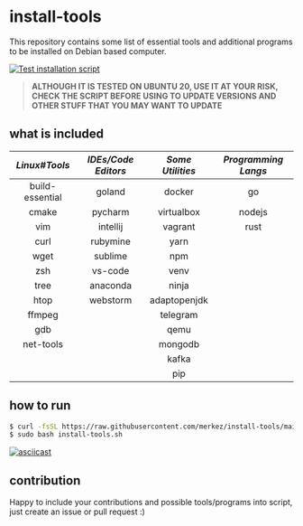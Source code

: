 # install-tools

This repository contains some list of essential tools and additional programs to be installed on Debian based computer.

[![Test installation script](https://github.com/merkez/insthat/actions/workflows/test-script.yml/badge.svg)](https://github.com/merkez/insthat/actions/workflows/test-script.yml)


> **ALTHOUGH IT IS TESTED ON UBUNTU 20, USE IT AT YOUR RISK, CHECK THE SCRIPT BEFORE USING TO UPDATE VERSIONS AND OTHER STUFF THAT YOU MAY WANT TO UPDATE**


## what is included 

| **_Linux#Tools_** | **_IDEs/Code Editors_** | **_Some Utilities_**     | **_Programming Langs_** |
|:-----------------:|:-----------------------:|:------------------------:|:-----------------------:|
|  build-essential  |          goland         |          docker          |            go           |
|       cmake       |         pycharm         |        virtualbox        |          nodejs         |
|        vim        |         intellij        |          vagrant         |           rust          |
|        curl       |         rubymine        |           yarn           |                         |
|        wget       |         sublime         |            npm           |                         |
|        zsh        |         vs-code         |           venv           |                         |
|        tree       |         anaconda        |           ninja          |                         |
|        htop       |         webstorm        |       adaptopenjdk       |                         |
|       ffmpeg      |                         |         telegram         |                         |
|        gdb        |                         |          qemu            |                         |
|      net-tools    |                         |         mongodb          |                         |
|                   |                         |          kafka           |                         |
|                   |                         |           pip            |                         |

## how to run 

```bash
$ curl -fsSL https://raw.githubusercontent.com/merkez/install-tools/main/install-tools.sh -o install-tools.sh
$ sudo bash install-tools.sh
```


[![asciicast](https://asciinema.org/a/491489.svg)](https://asciinema.org/a/491489)



## contribution

Happy to include your contributions and possible tools/programs into script, just create an issue or pull request :)


